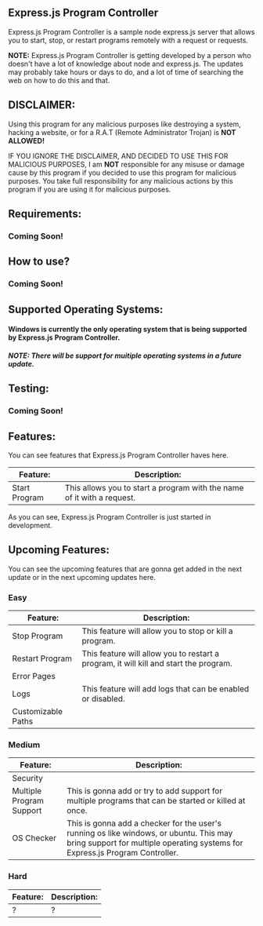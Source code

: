 ## Express.js Program Controller

Express.js Program Controller is a sample node express.js server that allows you to start, stop, or restart programs remotely with a request or requests.

**NOTE:** Express.js Program Controller is getting developed by a person who doesn't have a lot of knowledge about node and express.js. The updates may probably take hours or days to do, and a lot of time of searching the web on how to do this and that.

## DISCLAIMER:
Using this program for any malicious purposes like destroying a system, hacking a website, or for a R.A.T (Remote Administrator Trojan) is **NOT ALLOWED!**

IF YOU IGNORE THE DISCLAIMER, AND DECIDED TO USE THIS FOR MALICIOUS PURPOSES, I am **NOT** responsible for any misuse or damage cause by this program if you decided to use this program for malicious purposes. You take full responsibility for any malicious actions by this program if you are using it for malicious purposes. 

## Requirements:

### Coming Soon!

## How to use?

### Coming Soon!

## Supported Operating Systems:

#### Windows is currently the only operating system that is being supported by Express.js Program Controller.
##### **NOTE:** There will be support for muitiple operating systems in a future update.

## Testing:

### Coming Soon!

## Features:

You can see features that Express.js Program Controller haves here.

| Feature: | Description: |
| ------------ | ------------ |
| Start Program  |  This allows you to start a program with the name of it with a request. |

As you can see, Express.js Program Controller is just started in development.

## Upcoming Features:

You can see the upcoming features that are gonna get added in the next update or in the next upcoming updates here.

### Easy
| Feature: | Description: |
| ------------ | ------------ |
| Stop Program  |  This feature will allow you to stop or kill a program. |
| Restart Program | This feature will allow you to restart a program, it will kill and start the program. |
| Error Pages | |
| Logs | This feature will add logs that can be enabled or disabled.|
| Customizable Paths | |


### Medium
| Feature: | Description: |
| ------------ | ------------ |
| Security | |
| Multiple Program Support | This is gonna add or try to add support for multiple programs that can be started or killed at once. |
| OS Checker | This is gonna add a checker for the user's running os like windows, or ubuntu. This may bring support for multiple operating systems for Express.js Program Controller. |

### Hard
| Feature: | Description: |
| ------------ | ------------ |
| ? | ? |


